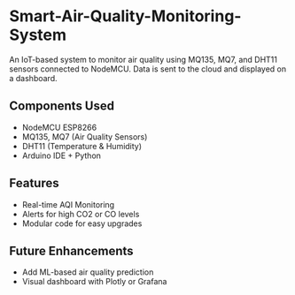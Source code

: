 # Smart-Air-Quality-Monitoring-System

An IoT-based system to monitor air quality using MQ135, MQ7, and DHT11 sensors connected to NodeMCU. Data is sent to the cloud and displayed on a dashboard.

## Components Used
- NodeMCU ESP8266
- MQ135, MQ7 (Air Quality Sensors)
- DHT11 (Temperature & Humidity)
- Arduino IDE + Python

## Features
- Real-time AQI Monitoring
- Alerts for high CO2 or CO levels
- Modular code for easy upgrades

## Future Enhancements
- Add ML-based air quality prediction
- Visual dashboard with Plotly or Grafana

